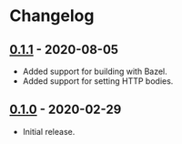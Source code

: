 # Changelog

## [0.1.1] - 2020-08-05

- Added support for building with Bazel.
- Added support for setting HTTP bodies.

## [0.1.0] - 2020-02-29

- Initial release.


[0.1.1]: https://github.com/proxy-wasm/proxy-wasm-rust-sdk/releases/tag/v0.1.1
[0.1.0]: https://github.com/proxy-wasm/proxy-wasm-rust-sdk/releases/tag/v0.1.0
